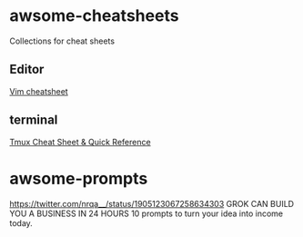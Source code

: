 # awsome-cheatsheets
Collections for cheat sheets

## Editor
[Vim cheatsheet](https://devhints.io/vim)

## terminal
[Tmux Cheat Sheet & Quick Reference](https://tmuxcheatsheet.com/)

# awsome-prompts
https://twitter.com/nrqa__/status/1905123067258634303
GROK CAN BUILD YOU A BUSINESS IN 24 HOURS
10 prompts to turn your idea into income today.

